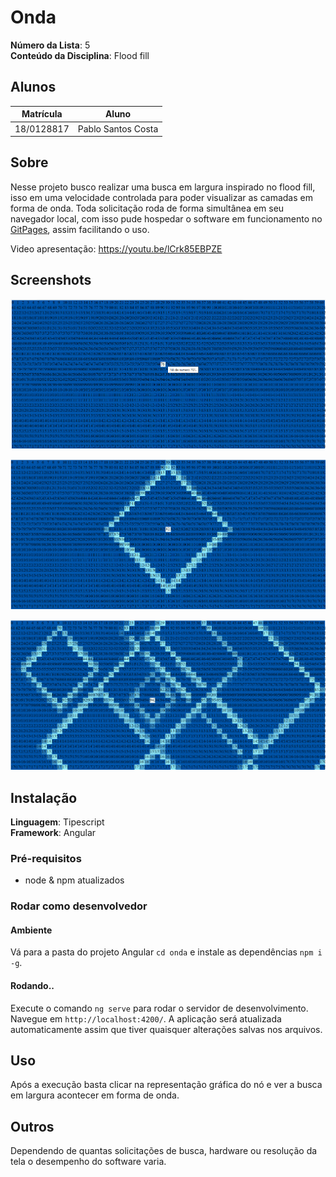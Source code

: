 # Onda

**Número da Lista**: 5<br>
**Conteúdo da Disciplina**: Flood fill<br>

## Alunos
|Matrícula | Aluno |
| -- | -- |
| 18/0128817  |  Pablo Santos Costa |

## Sobre 
Nesse projeto busco realizar uma busca em largura inspirado no flood fill, isso em uma velocidade controlada para poder visualizar as camadas em forma de onda.
Toda solicitação roda de forma simultânea em seu navegador local, com isso pude hospedar o software em funcionamento no [GitPages](https://projeto-de-algoritmos-2024.github.io/Grafos1_Onda/), assim facilitando o uso.

Video apresentação: https://youtu.be/lCrk85EBPZE

## Screenshots


![alt text](image.png)


![alt text](image-1.png)


![alt text](image-2.png)


## Instalação
**Linguagem**: Tipescript<br>
**Framework**: Angular<br>


### Pré-requisitos


- node & npm atualizados


### Rodar como desenvolvedor


#### Ambiente
Vá para a pasta do projeto Angular `cd onda` e instale as dependências `npm i -g`.


#### Rodando..
Execute o comando `ng serve` para rodar o servidor de desenvolvimento. Navegue em `http://localhost:4200/`. A aplicação será atualizada automaticamente assim que tiver quaisquer alterações salvas nos arquivos.




## Uso
Após a execução basta clicar na representação gráfica do nó e ver a busca em largura acontecer em forma de onda.


## Outros
Dependendo de quantas solicitações de busca, hardware ou resolução da tela o desempenho do software varia.

